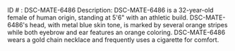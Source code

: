 ID # : DSC-MATE-6486
Description: DSC-MATE-6486 is a 32-year-old female of human origin, standing at 5'6" with an athletic build. DSC-MATE-6486's head, with metal blue skin tone, is marked by several orange stripes while both eyebrow and ear features an orange coloring. DSC-MATE-6486 wears a gold chain necklace and frequently uses a cigarette for comfort.